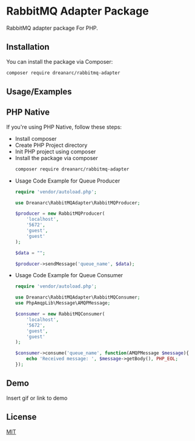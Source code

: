 # RabbitMQ Adapter Package

RabbitMQ adapter package For PHP.



## Installation

You can install the package via Composer:

```bash
composer require dreanarc/rabbitmq-adapter
```
## Usage/Examples

## PHP Native
If you're using PHP Native, follow these steps:

* Install composer
* Create PHP Project directory 
* Init PHP project using composer
* Install the package via composer
  ```bash
  composer require dreanarc/rabbitmq-adapter
  ```
* Usage Code Example for Queue Producer
  ```php
  require 'vendor/autoload.php';

  use Dreanarc\RabbitMQAdapter\RabbitMQProducer;

  $producer = new RabbitMQProducer(
      'localhost',
      '5672',
      'guest',
      'guest'
  );

  $data = "";

  $producer->sendMessage('queue_name', $data);
  ```
* Usage Code Example for Queue Consumer
  ```php
  require 'vendor/autoload.php';

  use Dreanarc\RabbitMQAdapter\RabbitMQConsumer;
  use PhpAmqpLib\Message\AMQPMessage;

  $consumer = new RabbitMQConsumer(
      'localhost',
      '5672',
      'guest',
      'guest'
  );

  $consumer->consume('queue_name', function(AMQPMessage $message){
      echo 'Received message: ', $message->getBody(), PHP_EOL;
  });
  ```
<!--
## Laravel
If you're using Laravel, follow these steps:

* sdasasd

```php

```

## Codeigniter 3.x
If you're using Codeigniter 3.x, follow these steps:

* sdasasd

```php

```
-->


## Demo

Insert gif or link to demo


## License

[MIT](https://choosealicense.com/licenses/mit/)

